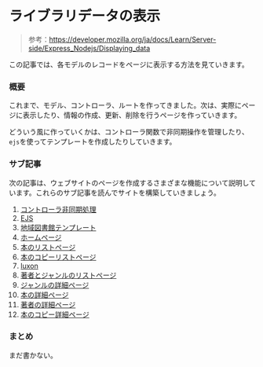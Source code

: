 # ライブラリデータの表示

> 参考：https://developer.mozilla.org/ja/docs/Learn/Server-side/Express_Nodejs/Displaying_data

この記事では、各モデルのレコードをページに表示する方法を見ていきます。

### 概要

これまで、モデル、コントローラ、ルートを作ってきました。次は、実際にページに表示したり、情報の作成、更新、削除を行うページを作っていきます。

どういう風に作っていくかは、コントローラ関数で非同期操作を管理したり、`ejs`を使ってテンプレートを作成したりしていきます。

### サブ記事

次の記事は、ウェブサイトのページを作成するさまざまな機能について説明しています。これらのサブ記事を読んでサイトを構築していきましょう。

1. [コントローラ非同期処理](https://github.com/ittoku-ky73/leaning-express-node/blob/main/doc/Displaying-data/async.md)
2. [EJS](https://github.com/ittoku-ky73/leaning-express-node/blob/main/doc/Displaying-data/ejs.md)
3. [地域図書館テンプレート](https://github.com/ittoku-ky73/leaning-express-node/blob/main/doc/Displaying-data/template.md)
4. [ホームページ](https://github.com/ittoku-ky73/leaning-express-node/blob/main/doc/Displaying-data/homepage.md)
5. [本のリストページ](https://github.com/ittoku-ky73/leaning-express-node/blob/main/doc/Displaying-data/book_list.md)
6. [本のコピーリストページ](https://github.com/ittoku-ky73/leaning-express-node/blob/main/doc/Displaying-data/bookinstance_list.md)
7. [luxon](https://github.com/ittoku-ky73/leaning-express-node/blob/main/doc/Displaying-data/luxon.md)
8. [著者とジャンルのリストページ](https://github.com/ittoku-ky73/leaning-express-node/blob/main/doc/Displaying-data/author_genre_list.md)
9. [ジャンルの詳細ページ](https://github.com/ittoku-ky73/leaning-express-node/blob/main/doc/Displaying-data/genre_detail.md)
10. [本の詳細ページ](https://github.com/ittoku-ky73/leaning-express-node/blob/main/doc/Displaying-data/book_detail.md)
11. [著者の詳細ページ](https://github.com/ittoku-ky73/leaning-express-node/blob/main/doc/Displaying-data/author_detail.md)
12. [本のコピー詳細ページ](https://github.com/ittoku-ky73/leaning-express-node/blob/main/doc/Displaying-data/bookinstance_detail.md)

### まとめ

まだ書かない。
